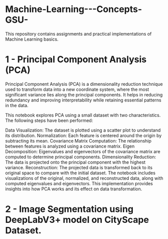# Machine-Learning---Concepts-GSU-
This repository contains assignments and practical implementations of Machine Learning basics.


# 1 - Principal Component Analysis (PCA)
Principal Component Analysis (PCA) is a dimensionality reduction technique used to transform data into a new coordinate system, where the most significant variance lies along the principal components. It helps in reducing redundancy and improving interpretability while retaining essential patterns in the data.

This notebook explores PCA using a small dataset with two characteristics. The following steps have been performed:

Data Visualization: The dataset is plotted using a scatter plot to understand its distribution.
Normalization: Each feature is centered around the origin by subtracting its mean.
Covariance Matrix Computation: The relationship between features is analyzed using a covariance matrix.
Eigen Decomposition: Eigenvalues and eigenvectors of the covariance matrix are computed to determine principal components.
Dimensionality Reduction: The data is projected onto the principal component with the highest variance.
Reconstruction: The projected data is transformed back to its original space to compare with the initial dataset.
The notebook includes visualizations of the original, normalized, and reconstructed data, along with computed eigenvalues and eigenvectors. This implementation provides insights into how PCA works and its effect on data transformation.

# 2 - Image Segmentation using DeepLabV3+ model on CityScape Dataset.
